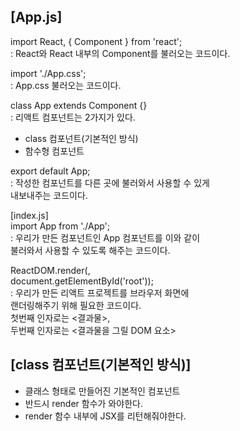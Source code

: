 ## [App.js]

import React, { Component } from 'react';  
 : React와 React 내부의 Component를 불러오는 코드이다.

import './App.css';  
 : App.css 불러오는 코드이다.

class App extends Component {}  
 : 리액트 컴포넌트는 2가지가 있다.

- class 컴포넌트(기본적인 방식)
- 함수형 컴포넌트

export default App;  
 : 작성한 컴포넌트를 다른 곳에 불러와서 사용할 수 있게  
 내보내주는 코드이다.

[index.js]  
import App from './App';  
 : 우리가 만든 컴포넌트인 App 컴포넌트를 이와 같이  
 불러와서 사용할 수 있도록 해주는 코드이다.

ReactDOM.render(<App />,  
document.getElementById('root'));  
 : 우리가 만든 리액트 프로젝트를 브라우저 화면에  
 랜더링해주기 위해 필요한 코드이다.  
 첫번째 인자로는 <결과물>,  
 두번째 인자로는 <결과물을 그릴 DOM 요소>

## [class 컴포넌트(기본적인 방식)]

- 클래스 형태로 만들어진 기본적인 컴포넌트
- 반드시 render 함수가 와야한다.
- render 함수 내부에 JSX를 리턴해줘야한다.
